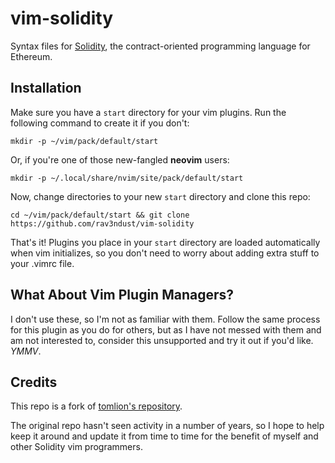 # vim-solidity
Syntax files for [Solidity](https://github.com/ethereum/solidity), the
contract-oriented programming language for Ethereum.

## Installation

Make sure you have a `start` directory for your vim plugins. Run the following command to create it if you don't: 

`mkdir -p ~/vim/pack/default/start` 

Or, if you're one of those new-fangled **neovim** users: 

`mkdir -p ~/.local/share/nvim/site/pack/default/start` 

Now, change directories to your new `start` directory and clone this repo: 

`cd ~/vim/pack/default/start && git clone https://github.com/rav3ndust/vim-solidity` 

That's it! Plugins you place in your `start` directory are loaded automatically when vim initializes, so you don't need to worry about adding extra stuff to your .vimrc file. 

## What About Vim Plugin Managers? 

I don't use these, so I'm not as familiar with them. Follow the same process for this plugin as you do for others, but as I have not messed with them and am not interested to, consider this unsupported and try it out if you'd like. _YMMV_. 

## Credits

This repo is a fork of [tomlion's repository](https://github.com/tomlion/vim-solidity). 

The original repo hasn't seen activity in a number of years, so I hope to help keep it around and update it from time to time for the benefit of myself and other Solidity vim programmers. 

